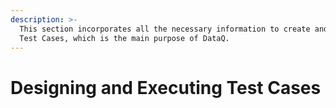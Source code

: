 ```yaml
---
description: >-
  This section incorporates all the necessary information to create and execute
  Test Cases, which is the main purpose of DataQ.
---
```


# Designing and Executing Test Cases


